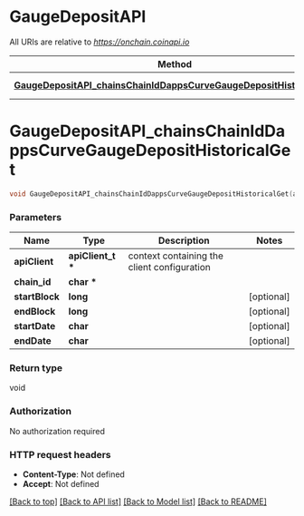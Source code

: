 # GaugeDepositAPI

All URIs are relative to *https://onchain.coinapi.io*

Method | HTTP request | Description
------------- | ------------- | -------------
[**GaugeDepositAPI_chainsChainIdDappsCurveGaugeDepositHistoricalGet**](GaugeDepositAPI.md#GaugeDepositAPI_chainsChainIdDappsCurveGaugeDepositHistoricalGet) | **GET** /chains/{chain_id}/dapps/curve/gaugeDeposit/historical | 


# **GaugeDepositAPI_chainsChainIdDappsCurveGaugeDepositHistoricalGet**
```c
void GaugeDepositAPI_chainsChainIdDappsCurveGaugeDepositHistoricalGet(apiClient_t *apiClient, char * chain_id, long startBlock, long endBlock, char startDate, char endDate);
```

### Parameters
Name | Type | Description  | Notes
------------- | ------------- | ------------- | -------------
**apiClient** | **apiClient_t \*** | context containing the client configuration |
**chain_id** | **char \*** |  | 
**startBlock** | **long** |  | [optional] 
**endBlock** | **long** |  | [optional] 
**startDate** | **char** |  | [optional] 
**endDate** | **char** |  | [optional] 

### Return type

void

### Authorization

No authorization required

### HTTP request headers

 - **Content-Type**: Not defined
 - **Accept**: Not defined

[[Back to top]](#) [[Back to API list]](../README.md#documentation-for-api-endpoints) [[Back to Model list]](../README.md#documentation-for-models) [[Back to README]](../README.md)

